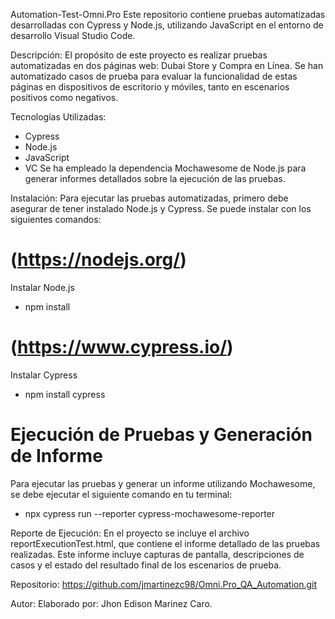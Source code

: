 Automation-Test-Omni.Pro
Este repositorio contiene pruebas automatizadas desarrolladas con Cypress y Node.js, utilizando JavaScript en el entorno de desarrollo Visual Studio Code.

Descripción:
El propósito de este proyecto es realizar pruebas automatizadas en dos páginas web: Dubai Store y Compra en Línea. Se han automatizado casos de prueba para evaluar la funcionalidad de estas páginas en dispositivos de escritorio y móviles, tanto en escenarios positivos como negativos.

Tecnologías Utilizadas:
- Cypress
- Node.js
- JavaScript
- VC
Se ha empleado la dependencia Mochawesome de Node.js para generar informes detallados sobre la ejecución de las pruebas.

Instalación:
Para ejecutar las pruebas automatizadas, primero debe asegurar de tener instalado Node.js y Cypress. Se puede instalar con los siguientes comandos:

# (https://nodejs.org/)
Instalar Node.js
- npm install

# (https://www.cypress.io/)
Instalar Cypress
- npm install cypress

# Ejecución de Pruebas y Generación de Informe
Para ejecutar las pruebas y generar un informe utilizando Mochawesome, se debe ejecutar el siguiente comando en tu terminal:
- npx cypress run --reporter cypress-mochawesome-reporter

Reporte de Ejecución:
En el proyecto se incluye el archivo reportExecutionTest.html, que contiene el informe detallado de las pruebas realizadas. Este informe incluye capturas de pantalla, descripciones de casos y el estado del resultado final de los escenarios de prueba.

Repositorio:
https://github.com/jmartinezc98/Omni.Pro_QA_Automation.git

Autor:
Elaborado por: Jhon Edison Marinez Caro.
